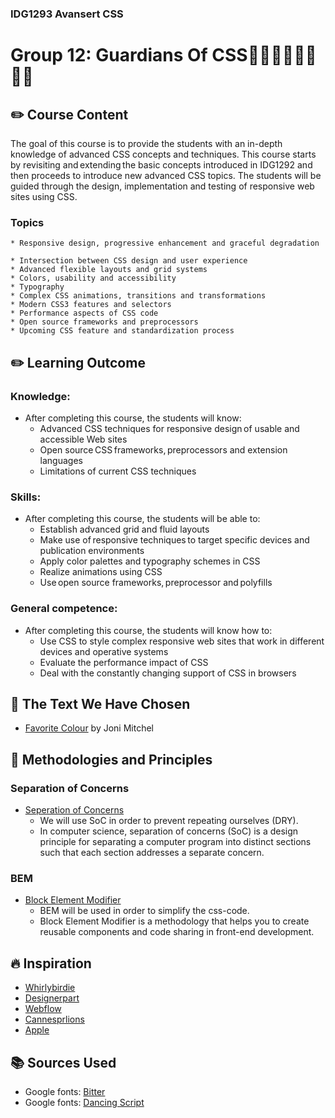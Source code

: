 ### IDG1293 Avansert CSS
# Group 12: Guardians Of CSS:superhero_man::superhero_man::superhero_woman::superhero_man:

## :pencil2: Course Content
The goal of this course is to provide the students with an in-depth knowledge of advanced CSS concepts and techniques. This course starts by revisiting and extending the basic concepts introduced in IDG1292 and then proceeds to introduce new advanced CSS topics. The students will be guided through the design, implementation and testing of responsive web sites using CSS.

### Topics
    * Responsive design, progressive enhancement and graceful degradation  
    * Intersection between CSS design and user experience  
    * Advanced flexible layouts and grid systems  
    * Colors, usability and accessibility  
    * Typography  
    * Complex CSS animations, transitions and transformations  
    * Modern CSS3 features and selectors  
    * Performance aspects of CSS code  
    * Open source frameworks and preprocessors  
    * Upcoming CSS feature and standardization process

## :pencil2: Learning Outcome
### Knowledge:
* After completing this course, the students will know: 
    * Advanced CSS techniques for responsive design of usable and accessible Web sites  
    * Open source CSS frameworks, preprocessors and extension languages  
    * Limitations of current CSS techniques
### Skills:
* After completing this course, the students will be able to:
    * Establish advanced grid and fluid layouts  
    * Make use of responsive techniques to target specific devices and publication environments  
    * Apply color palettes and typography schemes in CSS  
    * Realize animations using CSS  
    * Use open source frameworks, preprocessor and polyfills

### General competence:
* After completing this course, the students will know how to:
    * Use CSS to style complex responsive web sites that work in different devices and operative systems  
    * Evaluate the performance impact of CSS  
    * Deal with the constantly changing support of CSS in browsers

## :pencil: The Text We Have Chosen
* [Favorite Colour](https://jonimitchell.com/music/song.cfm?id=296 "Favorite Colour")
by Joni Mitchel

## :pushpin: Methodologies and Principles

### Separation of Concerns
* [Seperation of Concerns](https://en.wikipedia.org/wiki/Separation_of_concerns)
    * We will use SoC in order to prevent repeating ourselves (DRY).
    * In computer science, separation of concerns (SoC) is a design principle for separating a computer program into distinct sections such that each section addresses a separate concern. 

### BEM
* [Block Element Modifier](https://9elements.com/bem-cheat-sheet/)
    * BEM will be used in order to simplify the css-code.
    * Block Element Modifier is a methodology that helps you to create reusable components and code sharing in front-end development.

## :fire: Inspiration
* [Whirlybirdie](https://whirlybirdie.com/)
* [Designerpart](https://designerpart.com/)
* [Webflow](https://webflow.com/interactions-animations)
* [Cannesprlions](https://cannesprlions.com/en/lionsnews/)
* [Apple](https://www.apple.com/ipad-air/)

## :books: Sources Used
* Google fonts: [Bitter](https://fonts.google.com/specimen/Bitter)
* Google fonts: [Dancing Script](https://fonts.google.com/specimen/Dancing+Script)